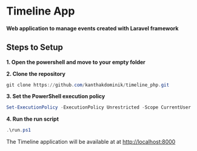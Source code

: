 # Timeline App
#### Web application to manage events created with Laravel framework 

## Steps to Setup

**1. Open the powershell and move to your empty folder**

**2. Clone the repository**

```powershell
git clone https://github.com/kanthakdominik/timeline_php.git
```

**3. Set the PowerShell execution policy**

```powershell
Set-ExecutionPolicy -ExecutionPolicy Unrestricted -Scope CurrentUser 
```

**4. Run the run script**

```powershell
.\run.ps1
```

The Timeline application will be available at at <http://localhost:8000>
